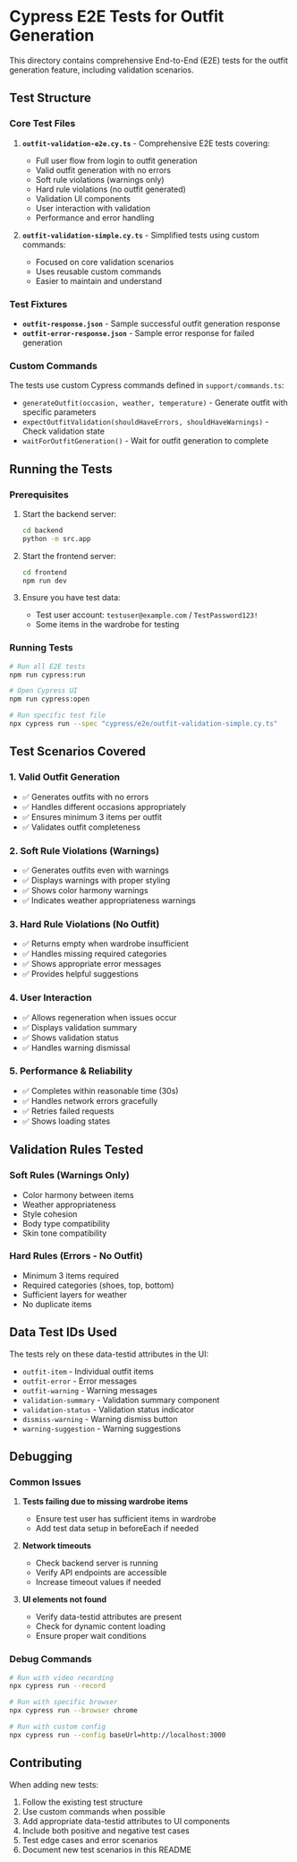 # Cypress E2E Tests for Outfit Generation

This directory contains comprehensive End-to-End (E2E) tests for the outfit generation feature, including validation scenarios.

## Test Structure

### Core Test Files

1. **`outfit-validation-e2e.cy.ts`** - Comprehensive E2E tests covering:
   - Full user flow from login to outfit generation
   - Valid outfit generation with no errors
   - Soft rule violations (warnings only)
   - Hard rule violations (no outfit generated)
   - Validation UI components
   - User interaction with validation
   - Performance and error handling

2. **`outfit-validation-simple.cy.ts`** - Simplified tests using custom commands:
   - Focused on core validation scenarios
   - Uses reusable custom commands
   - Easier to maintain and understand

### Test Fixtures

- **`outfit-response.json`** - Sample successful outfit generation response
- **`outfit-error-response.json`** - Sample error response for failed generation

### Custom Commands

The tests use custom Cypress commands defined in `support/commands.ts`:

- `generateOutfit(occasion, weather, temperature)` - Generate outfit with specific parameters
- `expectOutfitValidation(shouldHaveErrors, shouldHaveWarnings)` - Check validation state
- `waitForOutfitGeneration()` - Wait for outfit generation to complete

## Running the Tests

### Prerequisites

1. Start the backend server:
   ```bash
   cd backend
   python -m src.app
   ```

2. Start the frontend server:
   ```bash
   cd frontend
   npm run dev
   ```

3. Ensure you have test data:
   - Test user account: `testuser@example.com` / `TestPassword123!`
   - Some items in the wardrobe for testing

### Running Tests

```bash
# Run all E2E tests
npm run cypress:run

# Open Cypress UI
npm run cypress:open

# Run specific test file
npx cypress run --spec "cypress/e2e/outfit-validation-simple.cy.ts"
```

## Test Scenarios Covered

### 1. Valid Outfit Generation
- ✅ Generates outfits with no errors
- ✅ Handles different occasions appropriately
- ✅ Ensures minimum 3 items per outfit
- ✅ Validates outfit completeness

### 2. Soft Rule Violations (Warnings)
- ✅ Generates outfits even with warnings
- ✅ Displays warnings with proper styling
- ✅ Shows color harmony warnings
- ✅ Indicates weather appropriateness warnings

### 3. Hard Rule Violations (No Outfit)
- ✅ Returns empty when wardrobe insufficient
- ✅ Handles missing required categories
- ✅ Shows appropriate error messages
- ✅ Provides helpful suggestions

### 4. User Interaction
- ✅ Allows regeneration when issues occur
- ✅ Displays validation summary
- ✅ Shows validation status
- ✅ Handles warning dismissal

### 5. Performance & Reliability
- ✅ Completes within reasonable time (30s)
- ✅ Handles network errors gracefully
- ✅ Retries failed requests
- ✅ Shows loading states

## Validation Rules Tested

### Soft Rules (Warnings Only)
- Color harmony between items
- Weather appropriateness
- Style cohesion
- Body type compatibility
- Skin tone compatibility

### Hard Rules (Errors - No Outfit)
- Minimum 3 items required
- Required categories (shoes, top, bottom)
- Sufficient layers for weather
- No duplicate items

## Data Test IDs Used

The tests rely on these data-testid attributes in the UI:

- `outfit-item` - Individual outfit items
- `outfit-error` - Error messages
- `outfit-warning` - Warning messages
- `validation-summary` - Validation summary component
- `validation-status` - Validation status indicator
- `dismiss-warning` - Warning dismiss button
- `warning-suggestion` - Warning suggestions

## Debugging

### Common Issues

1. **Tests failing due to missing wardrobe items**
   - Ensure test user has sufficient items in wardrobe
   - Add test data setup in beforeEach if needed

2. **Network timeouts**
   - Check backend server is running
   - Verify API endpoints are accessible
   - Increase timeout values if needed

3. **UI elements not found**
   - Verify data-testid attributes are present
   - Check for dynamic content loading
   - Ensure proper wait conditions

### Debug Commands

```bash
# Run with video recording
npx cypress run --record

# Run with specific browser
npx cypress run --browser chrome

# Run with custom config
npx cypress run --config baseUrl=http://localhost:3000
```

## Contributing

When adding new tests:

1. Follow the existing test structure
2. Use custom commands when possible
3. Add appropriate data-testid attributes to UI components
4. Include both positive and negative test cases
5. Test edge cases and error scenarios
6. Document new test scenarios in this README 